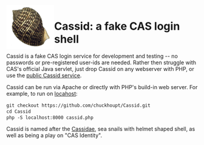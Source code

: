 <img src="cassidae.png" style="width: 25%; float: left;">

# Cassid: a fake CAS login shell

Cassid is a fake CAS login service for development and testing -- no passwords or pre-registered user-ids are needed.
Rather then struggle with CAS's official Java servlet,
just drop Cassid on any webserver with PHP,
or use the [public Cassid service](https://cassid.habilis.net/).

Cassid can be run via Apache or directly with PHP's build-in web server. For example, to run on [locahost](http://localhost:9000):

```
git checkout https://github.com/chuckhoupt/Cassid.git
cd Cassid
php -S localhost:8000 cassid.php

```

Cassid is named after the [Cassidae](https://en.wikipedia.org/wiki/Cassidae),
sea snails with helmet shaped shell, as well as being a play on "CAS Identity".
